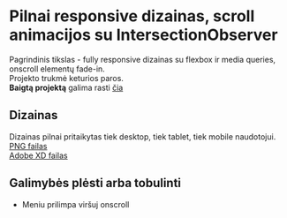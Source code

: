 # Pilnai responsive dizainas, scroll animacijos su IntersectionObserver
Pagrindinis tikslas - fully responsive dizainas su flexbox ir media queries, onscroll elementų fade-in.  
Projekto trukmė keturios paros.  
**Baigtą projektą** galima rasti [čia](http://owner-occupied-bag.000webhostapp.com/designwebsite)

## Dizainas
Dizainas pilnai pritaikytas tiek desktop, tiek tablet, tiek mobile naudotojui.  
[PNG failas](https://github.com/vytascepulis/design-website/blob/master/design/Home.png)  
[Adobe XD failas](https://github.com/vytascepulis/design-website/blob/master/design/Home.xd)  
  

## Galimybės plėsti arba tobulinti
* Meniu prilimpa viršuj onscroll